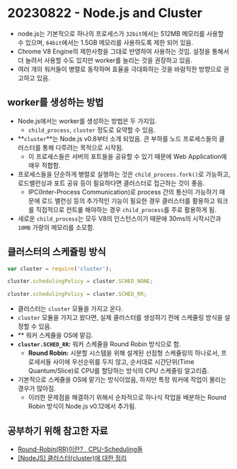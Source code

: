 # 20230822 - Node.js and Cluster

- node.js는 기본적으로 하나의 프로세스가 `32bit`에서는 512MB 메모리를 사용할 수 있으며, `64bit`에서는 1.5GB 메모리를 사용하도록 제한 되어 있음.
- Chrome V8 Engine의 제한사항을 그대로 반영하여 사용하는 것임. 설정을 통해서 더 늘려서 사용할 수도 있지만 worker를 늘리는 것을 권장하고 있음.
- 여러 개의 워커들이 병렬로 동작하며 효율을 극대화하는 것을 바람직한 방향으로 권고하고 있음.

## worker를 생성하는 방법
- Node.js에서는 worker를 생성하는 방법은 두 가지임.
	- `child_process`, `cluster` 정도로 요약할 수 있음.
- **`cluster`**는 Node.js v0.8부터 소개 되었음. 큰 부하를 노드 프로세스들의 클러스터를 통해 다루려는 목적으로 시작됨.
	- 이 프로세스들은 서버의 포트들을 공유할 수 있기 때문에 Web Application에 매우 적합함.
- 프로세스들을 단순하게 병렬로 실행하는 것은 `child_process.fork()`로 가능하고, 로드밸런싱과 포트 공유 등이 필요하다면 클러스터로 접근하는 것이 좋음.
	- IPC(Inter-Process Communication)로 process 간의 통신이 가능하기 때문에 로드 밸런싱 등의 추가적인 기능이 필요한 경우 클러스터를 활용하고 워크를 직접적으로 컨트롤 해야하는 경우 `child_process`를 주로 활용하게 됨.
- 새로운 `child_process`는 모두 V8의 인스턴스이기 때문에 30ms의 시작시간과 `10MB` 가량의 메모리를 소모함.

## 클러스터의 스케쥴링 방식

```js
var cluster = require('cluster');

cluster.schedulingPolicy = cluster.SCHED_NONE;

cluster.schedulingPolicy = cluster.SCHED_RR;
```

- 클러스터는 `cluster` 모듈을 가지고 온다.
- `cluster` 모듈을 가지고 왔다면, 실제 클러스터를 생성하기 전에 스케쥴링 방식을 설정할 수 있음.
- ** 워커 스케쥴을 OS에 맡김.
- **`cluster.SCHED_RR`:** 워커 스케쥴을 Round Robin 방식으로 함.
	- **Round Robin:** 시분할 시스템을 위해 설계된 선점형 스케쥴링의 하나로서, 프로세서들 사이에 우선순위를 두지 않고, 순서대로 시간단위(Time Quantum/Slice)로 CPU를 할당하는 방식의 CPU 스케줄링 알고리즘.
- 기본적으로 스케쥴을 OS에 맡기는 방식이었음, 하지만 특정 워커에 작업이 몰리는 경우가 많아짐.
	- 이러한 문제점을 해결하기 위해서 순차적으로 하나식 작업을 배분하는 Round Robin 방식이 Node.js v0.12에서 추가됨.


## 공부하기 위해 참고한 자료
- [Round-Robin(RR)이란? , CPU-Scheduling들](https://jwprogramming.tistory.com/17)
- [[NodeJS] 클러스터(cluster)에 대한 정리](https://programmingsummaries.tistory.com/384)